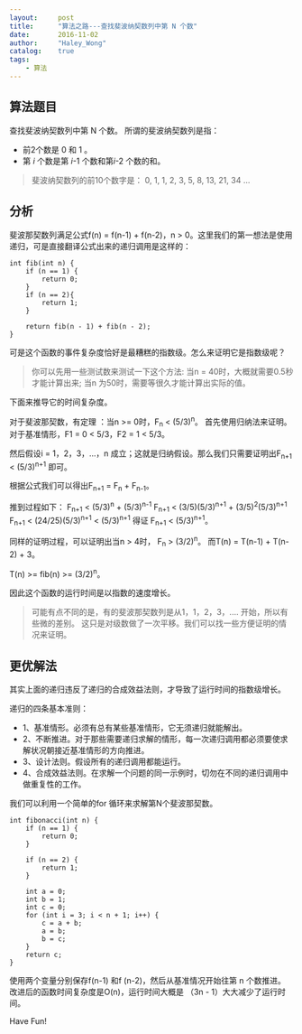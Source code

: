 ```yaml
---
layout:     post
title:      "算法之路---查找斐波纳契数列中第 N 个数"
date:       2016-11-02
author:     "Haley_Wong"
catalog:    true
tags:
    - 算法
---
```


## 算法题目

> 
查找斐波纳契数列中第 N 个数。
所谓的斐波纳契数列是指：
 * 前2个数是 0 和 1 。
 * 第 *i* 个数是第 *i*-1 个数和第*i*-2 个数的和。

> 斐波纳契数列的前10个数字是：
0, 1, 1, 2, 3, 5, 8, 13, 21, 34 ...

## 分析
斐波那契数列满足公式f(n) = f(n-1) + f(n-2)，n > 0。这里我们的第一想法是使用递归，可是直接翻译公式出来的递归调用是这样的：
```
int fib(int n) {
    if (n == 1) {
        return 0;
    }
    if (n == 2){
        return 1;
    }
    
    return fib(n - 1) + fib(n - 2);
}
```
可是这个函数的事件复杂度恰好是最糟糕的指数级。怎么来证明它是指数级呢？

> 你可以先用一些测试数来测试一下这个方法:
当n = 40时，大概就需要0.5秒才能计算出来;
当n 为50时，需要等很久才能计算出实际的值。

下面来推导它的时间复杂度。

对于斐波那契数，有定理 ：当n >= 0时，F<sub>n</sub> < (5/3)<sup>n</sup>。
首先使用归纳法来证明。对于基准情形，F1 = 0 < 5/3，F2 = 1 < 5/3。

然后假设i = 1，2，3，...，n 成立；这就是归纳假设。那么我们只需要证明出F<sub>n+1</sub> < (5/3)<sup>n+1</sup> 即可。

根据公式我们可以得出F<sub>n+1</sub> = F<sub>n</sub> + F<sub>n-1</sub>。

推到过程如下：
F<sub>n+1</sub> <  (5/3)<sup>n</sup> + (5/3)<sup>n-1</sup>
F<sub>n+1</sub> < (3/5)(5/3)<sup>n+1</sup> + (3/5)<sup>2</sup>(5/3)<sup>n+1</sup>
F<sub>n+1</sub> < (24/25)(5/3)<sup>n+1</sup> <  (5/3)<sup>n+1</sup>
得证 F<sub>n+1</sub> < (5/3)<sup>n+1</sup>。

同样的证明过程，可以证明出当n > 4时， F<sub>n</sub> > (3/2)<sup>n</sup>。
而T(n) = T(n-1) + T(n-2) + 3。

T(n) >= fib(n) >= (3/2)<sup>n</sup>。

因此这个函数的运行时间是以指数的速度增长。

> 可能有点不同的是，有的斐波那契数列是从1，1，2，3，.... 开始，所以有些微的差别。
> 这只是对级数做了一次平移。我们可以找一些方便证明的情况来证明。

## 更优解法
其实上面的递归违反了递归的合成效益法则，才导致了运行时间的指数级增长。

递归的四条基本准则：

* 1、基准情形。必须有总有某些基准情形，它无须递归就能解出。
* 2、不断推进。对于那些需要递归求解的情形，每一次递归调用都必须要使求解状况朝接近基准情形的方向推进。
* 3、设计法则。假设所有的递归调用都能运行。
* 4、合成效益法则。在求解一个问题的同一示例时，切勿在不同的递归调用中做重复性的工作。

我们可以利用一个简单的for 循环来求解第N个斐波那契数。
```
int fibonacci(int n) {
    if (n == 1) {
        return 0;
    }
    
    if (n == 2) {
        return 1;
    }
    
    int a = 0;
    int b = 1;
    int c = 0;
    for (int i = 3; i < n + 1; i++) {
        c = a + b;
        a = b;
        b = c;
    }
    return c;
}
```

使用两个变量分别保存f(n-1) 和f (n-2)，然后从基准情况开始往第 n 个数推进。
改进后的函数时间复杂度是O(n)，运行时间大概是 （3n - 1）大大减少了运行时间。

Have Fun!

